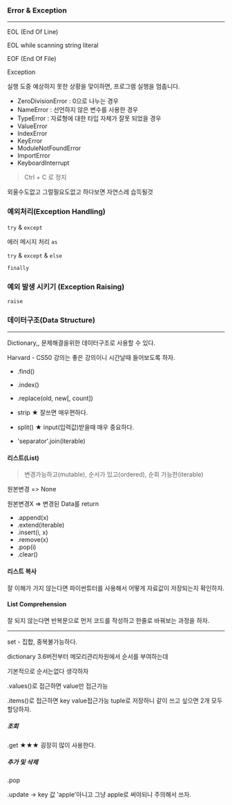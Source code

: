 ### Error & Exception

___

EOL (End Of Line)

EOL while scanning string literal



EOF (End Of File)



Exception

실행 도중 예상하지 못한 상황을 맞이하면, 프로그램 실행을 멈춥니다.

* ZeroDivisionError : 0으로 나누는 경우
* NameError : 선언하지 않은 변수를 사용한 경우
* TypeError : 자료형에 대한 타입 자체가 잘못 되었을 경우
* ValueError
* IndexError
* KeyError
* ModuleNotFoundError
* ImportError
* KeyboardInterrupt

> Ctrl + C 로 정지

외울수도없고 그럴필요도없고 하다보면 자연스레 습득될것



### 예외처리(Exception Handling)

`try` & `except`

에러 메시지 처리 `as`

`try` & `except` & `else`

`finally`



### 예외 발생 시키기 (Exception Raising)

`raise`



### 데이터구조(Data Structure)

___

Dictionary,, 문제해결을위한 데이터구조로 사용할 수 있다.





Harvard - CS50 강의는 좋은 강의이니 시간날때 들어보도록 하자.





* .find()

* .index()

* .replace(old, new[, count])

* strip ★ 잘쓰면 매우편하다.

* split() ★ input(입력값)받을때 매우 중요하다.

* 'separator'.join(iterable)

  



#### 리스트(List)

> 변경가능하고(mutable), 순서가 있고(ordered), 순회 가능한(iterable)



원본변경       => None

원본변경X    => 변경된 Data를 return



* .append(x)
* .extend(iterable)
* .insert(i, x)
* .remove(x)
* .pop(i)
* .clear()



#### 리스트 복사

잘 이해가 가지 않는다면 파이썬튜터를 사용해서 어떻게 자료값이 저장되는지 확인하자.



#### List Comprehension

잘 되지 않는다면 반복문으로 먼저 코드를 작성하고 한줄로 바꿔보는 과정을 하자.



___



set - 집합, 중복불가능하다.

dictionary 3.6버전부터 메모리관리차원에서 순서를 부여하는데

기본적으로 순서는없다 생각하자

.values()로 접근하면 value만 접근가능

.items()로 접근하면 key value접근가능 tuple로 저장하니 같이 쓰고 싶으면 2개 모두 할당하자.



##### 조회

.get ★★★ 굉장히 많이 사용한다.

##### 추가 및 삭제

.pop

.update -> key 값 'apple'아니고 그냥 apple로 써야되니 주의해서 쓰자.



